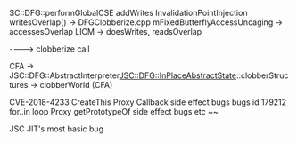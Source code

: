 SC::DFG::performGlobalCSE addWrites
InvalidationPointInjection writesOverlap() -> DFGClobberize.cpp
mFixedButterflyAccessUncaging -> accessesOverlap
LICM -> doesWrites, readsOverlap

----> clobberize call

CFA -> JSC::DFG::AbstractInterpreter<JSC::DFG::InPlaceAbstractState>::clobberStructures -> clobberWorld (CFA)

CVE-2018-4233 CreateThis Proxy Callback side effect bugs
bugs id 179212 for..in loop Proxy getPrototypeOf side effect bugs
etc ~~

JSC JIT's most basic bug
